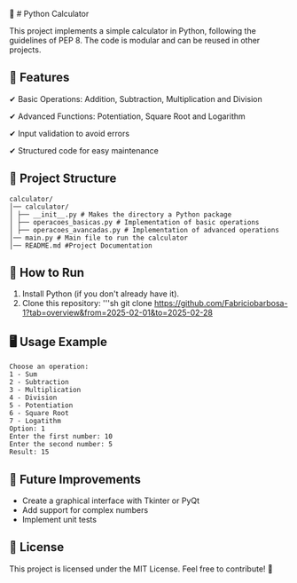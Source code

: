 🧮 # Python Calculator

This project implements a simple calculator in Python, following the guidelines of PEP 8. The code is modular and can be reused in other projects.

## 📌 Features
✔ Basic Operations: Addition, Subtraction, Multiplication and Division

✔ Advanced Functions: Potentiation, Square Root and Logarithm

✔ Input validation to avoid errors

✔ Structured code for easy maintenance

## 📂 Project Structure
```
calculator/
│── calculator/
│ ├── __init__.py # Makes the directory a Python package
│ ├── operacoes_basicas.py # Implementation of basic operations
│ ├── operacoes_avancadas.py # Implementation of advanced operations
│── main.py # Main file to run the calculator
│── README.md #Project Documentation
```

## 🚀 How to Run
1. Install Python (if you don't already have it).
2. Clone this repository:
'''sh
git clone https://github.com/Fabriciobarbosa-1?tab=overview&from=2025-02-01&to=2025-02-28


## 🖥️ Usage Example
```
Choose an operation:
1 - Sum
2 - Subtraction
3 - Multiplication
4 - Division
5 - Potentiation
6 - Square Root
7 - Logatithm
Option: 1
Enter the first number: 10
Enter the second number: 5
Result: 15
```

## 🔧 Future Improvements
- Create a graphical interface with Tkinter or PyQt
- Add support for complex numbers
- Implement unit tests

## 📜 License
This project is licensed under the MIT License. Feel free to contribute! 🚀
